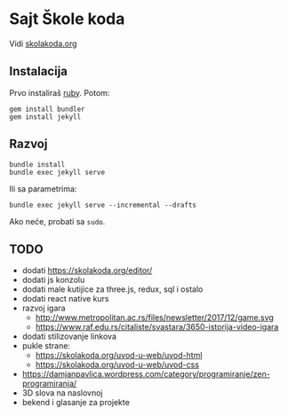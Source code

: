 # Sajt Škole koda

Vidi [skolakoda.org](https://skolakoda.org/)

## Instalacija

Prvo instaliraš [ruby](https://rubyinstaller.org/downloads/). Potom:

```
gem install bundler
gem install jekyll
```

## Razvoj

```
bundle install
bundle exec jekyll serve
```

Ili sa parametrima:
```
bundle exec jekyll serve --incremental --drafts
```

Ako neće, probati sa `sudo`.

## TODO

- dodati https://skolakoda.org/editor/
- dodati js konzolu
- dodati male kutijice za three.js, redux, sql i ostalo
- dodati react native kurs
- razvoj igara
    - http://www.metropolitan.ac.rs/files/newsletter/2017/12/game.svg
    - https://www.raf.edu.rs/citaliste/svastara/3650-istorija-video-igara
- dodati stilizovanje linkova
- pukle strane:
    - https://skolakoda.org/uvod-u-web/uvod-html
    - https://skolakoda.org/uvod-u-web/uvod-css
- https://damjanpavlica.wordpress.com/category/programiranje/zen-programiranja/
- 3D slova na naslovnoj
- bekend i glasanje za projekte

<!--
slike:
https://cdn.programiz.com/sites/tutorial2program/files/Arrays-C%2B%2B.jpg
https://pixabay.com/en/children-win-success-video-game-593313/
https://pixabay.com/en/apple-brick-wall-computer-cup-1854101/
https://pixabay.com/en/apple-computer-cup-electronics-1853306/
https://pixabay.com/en/cyber-glasses-virtual-virtual-world-1938449/
https://damjanpavlica.files.wordpress.com/2014/04/stari-programer.jpg
https://cdn-images-1.medium.com/max/2000/1*rJr_bOm3mD5V8_C5JaPrsQ.jpeg
-->
